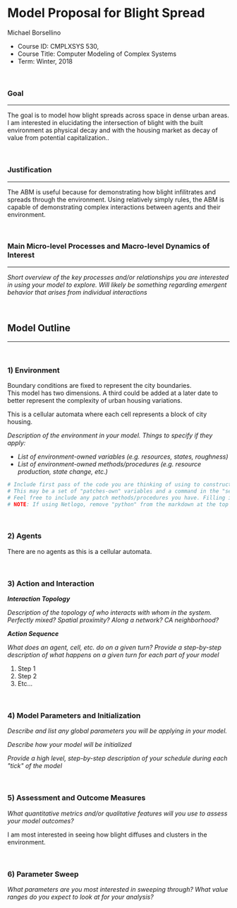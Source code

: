 # Model Proposal for Blight Spread

Michael Borsellino

* Course ID: CMPLXSYS 530,
* Course Title: Computer Modeling of Complex Systems
* Term: Winter, 2018



&nbsp; 

### Goal 
*****
 
The goal is to model how blight spreads across space in dense urban areas.  I am interested in elucidating the intersection of blight with the built environment as physical decay and with the housing market as decay of value from potential capitalization..  

&nbsp;  
### Justification
****
The ABM is useful because for demonstrating how blight infilitrates and spreads through the environment.  Using relatively simply rules, the ABM is capable of demonstrating complex interactions between agents and their environment.

&nbsp; 
### Main Micro-level Processes and Macro-level Dynamics of Interest
****

_Short overview of the key processes and/or relationships you are interested in using your model to explore. Will likely be something regarding emergent behavior that arises from individual interactions_

&nbsp; 


## Model Outline
****
&nbsp; 
### 1) Environment

Boundary conditions are fixed to represent the city boundaries.  
This model has two dimensions.  A third could be added at a later date to better represent the complexity of urban housing variations.

This is a cellular automata where each cell represents a block of city housing.


_Description of the environment in your model. Things to specify *if they apply*:_

* _List of environment-owned variables (e.g. resources, states, roughness)_
* _List of environment-owned methods/procedures (e.g. resource production, state change, etc.)_


```python
# Include first pass of the code you are thinking of using to construct your environment
# This may be a set of "patches-own" variables and a command in the "setup" procedure, a list, an array, or Class constructor
# Feel free to include any patch methods/procedures you have. Filling in with pseudocode is ok! 
# NOTE: If using Netlogo, remove "python" from the markdown at the top of this section to get a generic code block
```

&nbsp; 

### 2) Agents
 
 There are no agents as this is a cellular automata.

&nbsp; 

### 3) Action and Interaction 
 
**_Interaction Topology_**

_Description of the topology of who interacts with whom in the system. Perfectly mixed? Spatial proximity? Along a network? CA neighborhood?_
 
**_Action Sequence_**

_What does an agent, cell, etc. do on a given turn? Provide a step-by-step description of what happens on a given turn for each part of your model_

1. Step 1
2. Step 2
3. Etc...

&nbsp; 
### 4) Model Parameters and Initialization

_Describe and list any global parameters you will be applying in your model._

_Describe how your model will be initialized_

_Provide a high level, step-by-step description of your schedule during each "tick" of the model_

&nbsp; 

### 5) Assessment and Outcome Measures

_What quantitative metrics and/or qualitative features will you use to assess your model outcomes?_

I am most interested in seeing how blight diffuses and clusters in the environment.  

&nbsp; 

### 6) Parameter Sweep

_What parameters are you most interested in sweeping through? What value ranges do you expect to look at for your analysis?_
